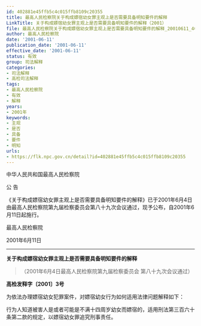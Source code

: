 ```yaml
---
id: 402881e45ffb5c4c015ffb8109c20355
title: 最高人民检察院关于构成嫖宿幼女罪主观上是否需要具备明知要件的解释
LinkTitle: 关于构成嫖宿幼女罪主观上是否需要具备明知要件的解释（2001）
file: 最高人民检察院关于构成嫖宿幼女罪主观上是否需要具备明知要件的解释_20010611_402881e45ffb5c4c015ffb8109c20355.docx
author: 最高人民检察院
date: '2001-06-11'
publication_date: '2001-06-11'
effective_date: '2001-06-11'
status: 有效
group: 司法解释
categories:
- 司法解释
- 高检司法解释
tags:
- 最高人民检察院
- 有效
- 解释
years:
- 2001年
keywords:
- 主观
- 是否
- 具备
- 要件
- 明知
urls:
- https://flk.npc.gov.cn/detail?id=402881e45ffb5c4c015ffb8109c20355
---
```


中华人民共和国最高人民检察院

公 告

《关于构成嫖宿幼女罪主观上是否需要具备明知要件的解释》已于2001年6月4日由最高人民检察院第九届检察委员会第八十九次会议通过，现予公布，自2001年6月11日起施行。

最高人民检察院

2001年6月11日

---

**关于构成嫖宿幼女罪主观上是否需要具备明知要件的解释**

> （2001年6月4日最高人民检察院第九届检察委员会
> 第八十九次会议通过）

**高检发释字〔2001〕3号**

为依法办理嫖宿幼女犯罪案件，对嫖宿幼女行为如何适用法律问题解释如下：

行为人知道被害人是或者可能是不满十四周岁幼女而嫖宿的，适用刑法第三百六十条第二款的规定，以嫖宿幼女罪追究刑事责任。
